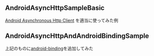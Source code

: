 ## AndroidAsyncHttpSampleBasic
[Android Asynchronous Http Client](http://loopj.com/android-async-http/)
を適当に使ってみた例
## AndroidAsyncHttpAndAndroidBindingSample
上記のものに[android-binding](https://github.com/gueei/AndroidBinding)を追加してみた
